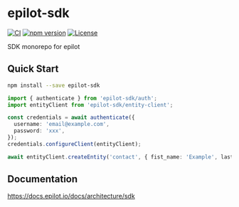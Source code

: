 # epilot-sdk
[![CI](https://github.com/epilot-dev/sdk-js/workflows/CI/badge.svg)](https://github.com/epilot-dev/sdk-js/actions?query=workflow%3ACI)
[![npm version](https://img.shields.io/npm/v/epilot-sdk.svg)](https://www.npmjs.com/package/epilot-sdk)
[![License](http://img.shields.io/:license-mit-blue.svg)](https://github.com/epilot-dev/sdk-js/blob/main/LICENSE)

SDK monorepo for epilot

## Quick Start

```sh
npm install --save epilot-sdk
```

```typescript
import { authenticate } from 'epilot-sdk/auth';
import entityClient from 'epilot-sdk/entity-client';

const credentials = await authenticate({
  username: 'email@example.com',
  password: 'xxx',
});
credentials.configureClient(entityClient);

await entityClient.createEntity('contact', { fist_name: 'Example', last_name: 'Contact' });
```

## Documentation

https://docs.epilot.io/docs/architecture/sdk
